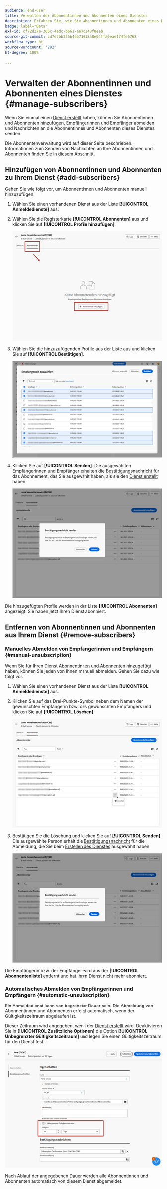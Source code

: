 ```yaml
---
audience: end-user
title: Verwalten der Abonnentinnen und Abonnenten eines Dienstes
description: Erfahren Sie, wie Sie Abonnentinnen und Abonnenten eines Dienstes im Adobe Campaign Web verwalten und an sie etwas senden können.
badge: label="Beta"
exl-id: cf72d27e-365c-4edc-b661-a67c148f0eeb
source-git-commit: cd7e2bb325b4e571018a8e04ffa0eaef74fe6768
workflow-type: ht
source-wordcount: '292'
ht-degree: 100%

---
```


# Verwalten der Abonnentinnen und Abonnenten eines Dienstes {#manage-subscribers}

Wenn Sie einmal einen [Dienst erstellt](manage-services.md#create-service) haben, können Sie Abonnentinnen und Abonnenten hinzufügen, Empfängerinnen und Empfänger abmelden und Nachrichten an die Abonnentinnen und Abonnenten dieses Dienstes senden.

Die Abonnentenverwaltung wird auf dieser Seite beschrieben. Informationen zum Senden von Nachrichten an Ihre Abonnentinnen und Abonnenten finden Sie in [diesem Abschnitt](../msg/send-to-subscribers.md).

## Hinzufügen von Abonnentinnen und Abonnenten zu Ihrem Dienst {#add-subscribers}

Gehen Sie wie folgt vor, um Abonnentinnen und Abonnenten manuell hinzuzufügen.

1. Wählen Sie einen vorhandenen Dienst aus der Liste **[!UICONTROL Anmeldedienste]** aus.

1. Wählen Sie die Registerkarte **[!UICONTROL Abonnenten]** aus und klicken Sie auf **[!UICONTROL Profile hinzufügen]**.

   ![](assets/service-subscribers-tab.png)

1. Wählen Sie die hinzuzufügenden Profile aus der Liste aus und klicken Sie auf **[!UICONTROL Bestätigen]**.

   ![](assets/service-subscribers-select-profiles.png)

1. Klicken Sie auf **[!UICONTROL Senden]**.<!--if you click cancel, does it mean that no message is sent but recipients are still subscribed, or they are not subscribed? it's 2 different actions in the console)--> Die ausgewählten Empfängerinnen und Empfänger erhalten die [Bestätigungsnachricht](manage-services.md#create-confirmation-message) für das Abonnement, das Sie ausgewählt haben, als sie den [Dienst erstellt](manage-services.md#create-service) haben.

   ![](assets/service-subscribers-confirmation-msg.png)

Die hinzugefügten Profile werden in der Liste **[!UICONTROL Abonnenten]** angezeigt. Sie haben jetzt Ihren Dienst abonniert.

## Entfernen von Abonnentinnen und Abonnenten aus Ihrem Dienst {#remove-subscribers}

### Manuelles Abmelden von Empfängerinnen und Empfängern {#manual-unsubscription}

Wenn Sie für Ihren Dienst [Abonnentinnen und Abonnenten](#add-subscribers) hinzugefügt haben, können Sie jeden von Ihnen manuell abmelden. Gehen Sie dazu wie folgt vor.

1. Wählen Sie einen vorhandenen Dienst aus der Liste **[!UICONTROL Anmeldedienste]** aus.

1. Klicken Sie auf das Drei-Punkte-Symbol neben dem Namen der gewünschten Empfängerin bzw. des gewünschten Empfängers und klicken Sie auf **[!UICONTROL Löschen]**.

   ![](assets/service-subscribers-delete.png)

1. Bestätigen Sie die Löschung und klicken Sie auf **[!UICONTROL Senden]**. Die ausgewählte Person erhält die [Bestätigungsnachricht](manage-services.md#create-confirmation-message) für die Abmeldung, die Sie beim [Erstellen des Dienstes](manage-services.md#create-service) ausgewählt haben.

   ![](assets/service-subscribers-delete-confirmation.png)

Die Empfängerin bzw. der Empfänger wird aus der **[!UICONTROL Abonnentenliste]** entfernt und hat Ihren Dienst nicht mehr abonniert.

### Automatisches Abmelden von Empfängerinnen und Empfängern {#automatic-unsubscription}

Ein Anmeldedienst kann von begrenzter Dauer sein. Die Abmeldung von Abonnentinnen und Abonnenten erfolgt automatisch, wenn der Gültigkeitszeitraum abgelaufen ist.

Dieser Zeitraum wird angegeben, wenn der [Dienst erstellt](manage-services.md#create-service) wird. Deaktivieren Sie in **[!UICONTROL Zusätzliche Optionen]** die Option **[!UICONTROL Unbegrenzter Gültigkeitszeitraum]** und legen Sie einen Gültigkeitszeitraum für den Dienst fest.

![](assets/service-create-validity-period.png)

Nach Ablauf der angegebenen Dauer werden alle Abonnentinnen und Abonnenten automatisch von diesem Dienst abgemeldet.
